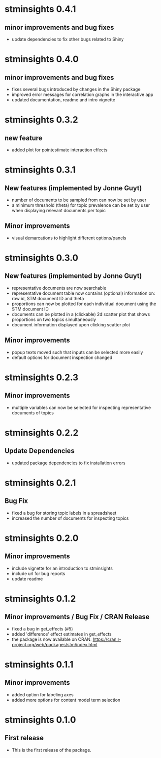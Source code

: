 # stminsights 0.4.1

## minor improvements and bug fixes

* update dependencies to fix other bugs related to Shiny

# stminsights 0.4.0

## minor improvements and bug fixes

* fixes several bugs introduced by changes in the Shiny package
* improved error messages for correlation graphs in the interactive app
* updated documentation, readme and intro vignette

# stminsights 0.3.2

## new feature

* added plot for pointestimate interaction effects

# stminsights 0.3.1

## New features (implemented by Jonne Guyt)

* number of documents to be sampled from can now be set by user
* a minimum threshold (theta) for topic prevalence can be set by user when displaying relevant documents per topic

## Minor improvements

* visual demarcations to highlight different options/panels

# stminsights 0.3.0

## New features (implemented by Jonne Guyt)

* representative documents are now searchable
* representative document table now contains (optional) information on: row id, STM document ID and theta
* proportions can now be plotted for each individual document using the STM document ID
* documents can be plotted in a (clickable) 2d scatter plot that shows proportions on two topics simultaneously
* document information displayed upon clicking scatter plot

## Minor improvements

* popup texts moved such that inputs can be selected more easily
* default options for document inspection changed

# stminsights 0.2.3

## Minor improvements

* multiple variables can now be selected for inspecting representative documents of topics

# stminsights 0.2.2

## Update Dependencies

* updated package dependencies to fix installation errors

# stminsights 0.2.1

## Bug Fix

* fixed a bug for storing topic labels in a spreadsheet
* increased the number of documents for inspecting topics


# stminsights 0.2.0

## Minor improvements

* include vignette for an introduction to stminsights
* include url for bug reports
* update readme


# stminsights 0.1.2

## Minor improvements / Bug Fix / CRAN Release

* fixed a bug in get_effects (#5)
* added 'difference' effect estimates in get_effects
* the package is now available on CRAN: https://cran.r-project.org/web/packages/stm/index.html

# stminsights 0.1.1

## Minor improvements

* added option for labeling axes
* added more options for content model term selection

# stminsights 0.1.0

## First release

* This is the first release of the package.
